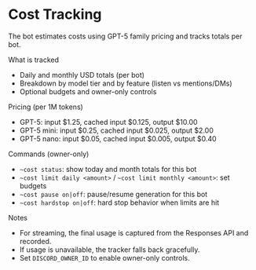 # Cost Tracking

The bot estimates costs using GPT-5 family pricing and tracks totals per bot.

What is tracked
- Daily and monthly USD totals (per bot)
- Breakdown by model tier and by feature (listen vs mentions/DMs)
- Optional budgets and owner-only controls

Pricing (per 1M tokens)
- GPT-5: input $1.25, cached input $0.125, output $10.00
- GPT-5 mini: input $0.25, cached input $0.025, output $2.00
- GPT-5 nano: input $0.05, cached input $0.005, output $0.40

Commands (owner-only)
- `~cost status`: show today and month totals for this bot
- `~cost limit daily <amount>` / `~cost limit monthly <amount>`: set budgets
- `~cost pause on|off`: pause/resume generation for this bot
- `~cost hardstop on|off`: hard stop behavior when limits are hit

Notes
- For streaming, the final usage is captured from the Responses API and recorded.
- If usage is unavailable, the tracker falls back gracefully.
- Set `DISCORD_OWNER_ID` to enable owner-only controls.
